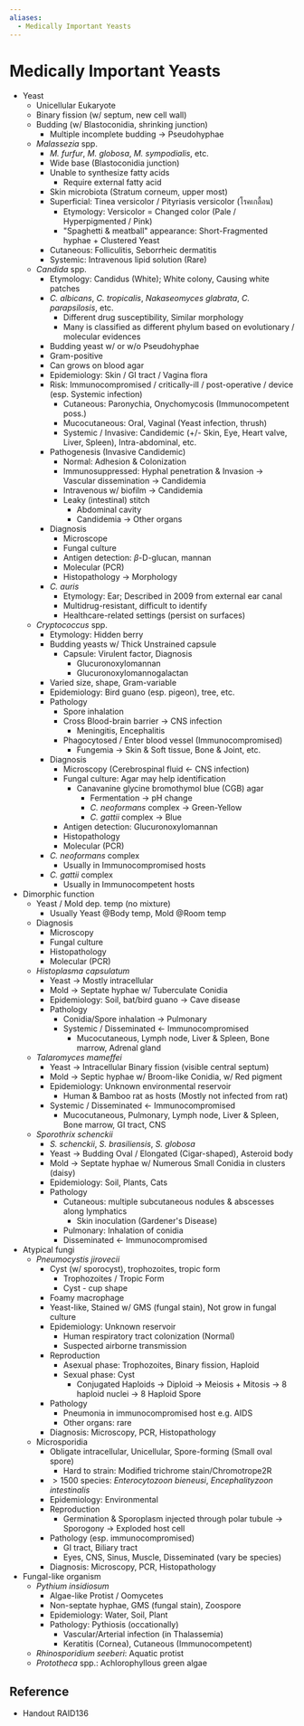 ```yaml
---
aliases:
  - Medically Important Yeasts
---
```


# Medically Important Yeasts

- Yeast
	- Unicellular Eukaryote
	- Binary fission (w/ septum, new cell wall)
	- Budding (w/ Blastoconidia, shrinking junction)
		- Multiple incomplete budding → Pseudohyphae
	- *Malassezia* spp.
		- *M. furfur*, *M. globosa*, *M. sympodialis*, etc.
		- Wide base (Blastoconidia junction)
		- Unable to synthesize fatty acids
			- Require external fatty acid
		- Skin microbiota (Stratum corneum, upper most)
		- Superficial: Tinea versicolor / Pityriasis versicolor (โรคเกลื้อน)
			- Etymology: Versicolor = Changed color (Pale / Hyperpigmented / Pink)
			- "Spaghetti & meatball" appearance: Short-Fragmented hyphae + Clustered Yeast
		- Cutaneous: Folliculitis, Seborrheic dermatitis
		- Systemic: Intravenous lipid solution (Rare)
	- *Candida* spp.
		- Etymology: Candidus (White); White colony, Causing white patches
		- *C. albicans*, *C. tropicalis*, *Nakaseomyces glabrata*, *C. parapsilosis*, etc.
			- Different drug susceptibility, Similar morphology
			- Many is classified as different phylum based on evolutionary / molecular evidences
		- Budding yeast w/ or w/o Pseudohyphae
		- Gram-positive
		- Can grows on blood agar
		- Epidemiology: Skin / GI tract / Vagina flora
		- Risk: Immunocompromised / critically-ill / post-operative / device (esp. Systemic infection)
			- Cutaneous: Paronychia, Onychomycosis (Immunocompetent poss.)
			- Mucocutaneous: Oral, Vaginal (Yeast infection, thrush)
			- Systemic / Invasive: Candidemic (+/- Skin, Eye, Heart valve, Liver, Spleen), Intra-abdominal, etc.
		- Pathogenesis (Invasive Candidemic)
			- Normal: Adhesion & Colonization
			- Immunosuppressed: Hyphal penetration & Invasion → Vascular dissemination → Candidemia
			- Intravenous w/ biofilm → Candidemia
			- Leaky (intestinal) stitch
				- Abdominal cavity
				- Candidemia → Other organs
		- Diagnosis
			- Microscope
			- Fungal culture
			- Antigen detection: $\beta$-D-glucan, mannan
			- Molecular (PCR)
			- Histopathology → Morphology
		- *C. auris*
			- Etymology: Ear; Described in 2009 from external ear canal
			- Multidrug-resistant, difficult to identify
			- Healthcare-related settings (persist on surfaces)
	- *Cryptococcus* spp.
		- Etymology: Hidden berry
		- Budding yeasts w/ Thick Unstrained capsule
			- Capsule: Virulent factor, Diagnosis
				- Glucuronoxylomannan
				- Glucuronoxylomannogalactan
		- Varied size, shape, Gram-variable
		- Epidemiology: Bird guano (esp. pigeon), tree, etc.
		- Pathology
			- Spore inhalation
			- Cross Blood-brain barrier → CNS infection
				- Meningitis, Encephalitis
			- Phagocytosed / Enter blood vessel (Immunocompromised)
				- Fungemia → Skin & Soft tissue, Bone & Joint, etc.
		- Diagnosis
			- Microscopy (Cerebrospinal fluid ← CNS infection)
			- Fungal culture: Agar may help identification
				- Canavanine glycine bromothymol blue (CGB) agar
					- Fermentation → pH change
					- *C. neoformans* complex → Green-Yellow
					- *C. gattii* complex → Blue
			- Antigen detection: Glucuronoxylomannan
			- Histopathology
			- Molecular (PCR)
		- *C. neoformans* complex
			- Usually in Immunocompromised hosts
		- *C. gattii* complex
			- Usually in Immunocompetent hosts
- Dimorphic function
	- Yeast / Mold dep. temp (no mixture)
		- Usually Yeast @Body temp, Mold @Room temp
	- Diagnosis
		- Microscopy
		- Fungal culture
		- Histopathology
		- Molecular (PCR)
	- *Histoplasma capsulatum*
		- Yeast → Mostly intracellular
		- Mold → Septate hyphae w/ Tuberculate Conidia
		- Epidemiology: Soil, bat/bird guano → Cave disease
		- Pathology
			- Conidia/Spore inhalation → Pulmonary
			- Systemic / Disseminated ← Immunocompromised
				- Mucocutaneous, Lymph node, Liver & Spleen, Bone marrow, Adrenal gland
	- *Talaromyces mameffei*
		- Yeast → Intracellular Binary fission (visible central septum)
		- Mold → Septic hyphae w/ Broom-like Conidia, w/ Red pigment
		- Epidemiology: Unknown environmental reservoir
			- Human & Bamboo rat as hosts (Mostly not infected from rat)
		- Systemic / Disseminated ← Immunocompromised
			- Mucocutaneous, Pulmonary, Lymph node, Liver & Spleen, Bone marrow, GI tract, CNS
	- *Sporothrix schenckii*
		- *S. schenckii*, *S. brasiliensis*, *S. globosa*
		- Yeast → Budding Oval / Elongated (Cigar-shaped), Asteroid body
		- Mold → Septate hyphae w/ Numerous Small Conidia in clusters (daisy)
		- Epidemiology: Soil, Plants, Cats
		- Pathology
			- Cutaneous: multiple subcutaneous nodules & abscesses along lymphatics
				- Skin inoculation (Gardener's Disease)
			- Pulmonary: Inhalation of conidia
			- Disseminated ← Immunocompromised
- Atypical fungi
	- *Pneumocystis jirovecii*
		- Cyst (w/ sporocyst), trophozoites, tropic form
			- Trophozoites / Tropic Form
			- Cyst - cup shape
		- Foamy macrophage
		- Yeast-like, Stained w/ GMS (fungal stain), Not grow in fungal culture
		- Epidemiology: Unknown reservoir
			- Human respiratory tract colonization (Normal)
			- Suspected airborne transmission
		- Reproduction
			- Asexual phase: Trophozoites, Binary fission, Haploid
			- Sexual phase: Cyst
				- Conjugated Haploids → Diploid → Meiosis + Mitosis → 8 haploid nuclei → 8 Haploid Spore
		- Pathology
			- Pneumonia in immunocompromised host e.g. AIDS
			- Other organs: rare
		- Diagnosis: Microscopy, PCR, Histopathology
	- Microsporidia
		- Obligate intracellular, Unicellular, Spore-forming (Small oval spore)
			- Hard to strain: Modified trichrome stain/Chromotrope2R
		- $> 1500$ species: *Enterocytozoon bieneusi*, *Encephalityzoon intestinalis*
		- Epidemiology: Environmental
		- Reproduction
			- Germination & Sporoplasm injected through polar tubule → Sporogony → Exploded host cell
		- Pathology (esp. immunocompromised)
			- GI tract, Biliary tract
			- Eyes, CNS, Sinus, Muscle, Disseminated (vary be species)
		- Diagnosis: Microscopy, PCR, Histopathology
- Fungal-like organism
	- *Pythium insidiosum*
		- Algae-like Protist / Oomycetes
		- Non-septate hyphae, GMS (fungal stain), Zoospore
		- Epidemiology: Water, Soil, Plant
		- Pathology: Pythiosis (occationally)
			- Vascular/Arterial infection (in Thalassemia)
			- Keratitis (Cornea), Cutaneous (Immunocompetent)
	- *Rhinosporidium seeberi*: Aquatic protist
	- *Prototheca* spp.: Achlorophyllous green algae

## Reference

- Handout RAID136
